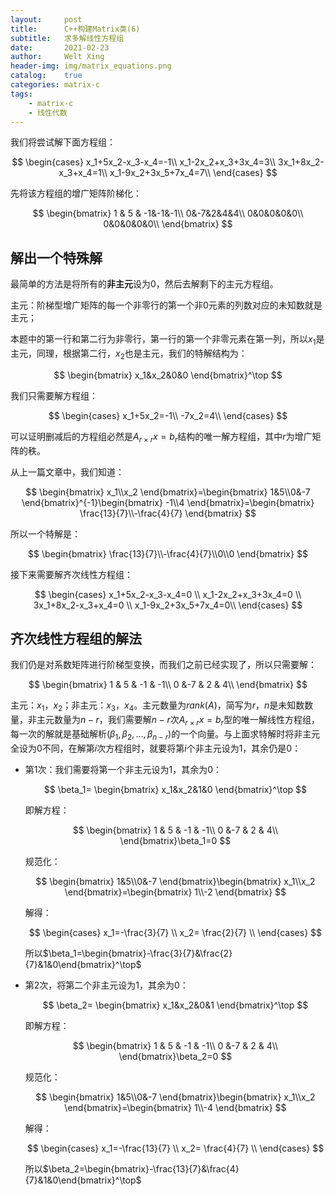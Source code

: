 ```yaml
---
layout:     post
title:      C++构建Matrix类(6)
subtitle:   求多解线性方程组
date:       2021-02-23
author:     Welt Xing
header-img: img/matrix_equations.png
catalog:    true
categories: matrix-c
tags:
    - matrix-c
    - 线性代数
---
```


我们将尝试解下面方程组：

$$
\begin{cases}
x_1+5x_2-x_3-x_4=-1\\
x_1-2x_2+x_3+3x_4=3\\
3x_1+8x_2-x_3+x_4=1\\
x_1-9x_2+3x_5+7x_4=7\\
\end{cases}
$$

先将该方程组的增广矩阵阶梯化：

$$
\begin{bmatrix}
1 & 5 & -1&-1&-1\\
0&-7&2&4&4\\
0&0&0&0&0\\
0&0&0&0&0\\
\end{bmatrix}
$$

## 解出一个特殊解

最简单的方法是将所有的**非主元**设为$0$，然后去解剩下的主元方程组。

主元：阶梯型增广矩阵的每一个非零行的第一个非$0$元素的列数对应的未知数就是主元；

本题中的第一行和第二行为非零行，第一行的第一个非零元素在第一列，所以$x_1$是主元，同理，根据第二行，$x_2$也是主元，我们的特解结构为：

$$
\begin{bmatrix}
x_1&x_2&0&0
\end{bmatrix}^\top
$$

我们只需要解方程组：

$$
\begin{cases}
x_1+5x_2=-1\\
-7x_2=4\\
\end{cases}
$$

可以证明删减后的方程组必然是$A_{r\times r}x=b_r$结构的唯一解方程组，其中$r$为增广矩阵的秩。

从上一篇文章中，我们知道：

$$
\begin{bmatrix}
x_1\\x_2
\end{bmatrix}=\begin{bmatrix}
1&5\\0&-7
\end{bmatrix}^{-1}\begin{bmatrix}
-1\\4
\end{bmatrix}=\begin{bmatrix}
\frac{13}{7}\\-\frac{4}{7}
\end{bmatrix}
$$

所以一个特解是：

$$
\begin{bmatrix}
\frac{13}{7}\\-\frac{4}{7}\\0\\0
\end{bmatrix}
$$

接下来需要解齐次线性方程组：

$$
\begin{cases}
x_1+5x_2-x_3-x_4=0 \\
x_1-2x_2+x_3+3x_4=0 \\
3x_1+8x_2-x_3+x_4=0 \\
x_1-9x_2+3x_5+7x_4=0\\
\end{cases}
$$

## 齐次线性方程组的解法

我们仍是对系数矩阵进行阶梯型变换，而我们之前已经实现了，所以只需要解：

$$
\begin{bmatrix}
1 & 5 & -1 & -1\\
0 &-7 & 2 & 4\\
\end{bmatrix}
$$

主元：$x_1$，$x_2$；非主元：$x_3$，$x_4$。主元数量为$rank(A)$，简写为$r$，$n$是未知数数量，非主元数量为$n-r$，我们需要解$n-r$次$A_{r\times r}x=b_r$型的唯一解线性方程组，每一次的解就是基础解析$(\beta_1,\beta_2,...,\beta_{n-r})$的一个向量。与上面求特解时将非主元全设为$0$不同，在解第$i$次方程组时，就要将第$i$个非主元设为$1$，其余仍是0：

- 第1次：我们需要将第一个非主元设为1，其余为0：

    $$
    \beta_1=
    \begin{bmatrix}
    x_1&x_2&1&0
    \end{bmatrix}^\top
    $$

    即解方程：

    $$
     \begin{bmatrix}
    1 & 5 & -1 & -1\\
    0 &-7 & 2 & 4\\
    \end{bmatrix}\beta_1=0
    $$

    规范化：

    $$
    \begin{bmatrix}
    1&5\\0&-7
    \end{bmatrix}\begin{bmatrix}
    x_1\\x_2
    \end{bmatrix}=\begin{bmatrix}
    1\\-2
    \end{bmatrix}
    $$

    解得：

    $$
    \begin{cases}
    x_1=-\frac{3}{7} \\
    x_2= \frac{2}{7} \\
    \end{cases}
    $$

    所以$\beta_1=\begin{bmatrix}-\frac{3}{7}&\frac{2}{7}&1&0\end{bmatrix}^\top$

- 第2次，将第二个非主元设为1，其余为0：

    $$
    \beta_2=
    \begin{bmatrix}
    x_1&x_2&0&1
    \end{bmatrix}^\top
    $$

    即解方程：

    $$
     \begin{bmatrix}
    1 & 5 & -1 & -1\\
    0 &-7 & 2 & 4\\
    \end{bmatrix}\beta_2=0
    $$

    规范化：

    $$
    \begin{bmatrix}
    1&5\\0&-7
    \end{bmatrix}\begin{bmatrix}
    x_1\\x_2
    \end{bmatrix}=\begin{bmatrix}
    1\\-4
    \end{bmatrix}
    $$

    解得：

    $$
    \begin{cases}
    x_1=-\frac{13}{7} \\
    x_2= \frac{4}{7} \\
    \end{cases}
    $$

    所以$\beta_2=\begin{bmatrix}-\frac{13}{7}&\frac{4}{7}&1&0\end{bmatrix}^\top$